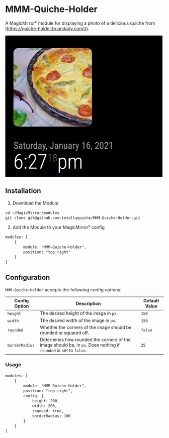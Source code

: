 # MMM-Quiche-Holder
A MagicMirror² module for displaying a photo of a delicious quiche from [https://quiche-holder.briandady.com]().

![MMM-Quiche-Holder Preview](preview.png)

## Installation

1. Download the Module

```
cd ~/MagicMirror/modules
git clone git@github.com:totallyquiche/MMM-Quiche-Holder.git
```

2. Add the Module to your MagicMirror² config

```
modules: [
    {
        module: "MMM-Quiche-Holder",
        position: "top_right"
    }
]
```

## Configuration

`MMM-Quiche-Holder` accepts the following config options:

| Config Option | Description | Default Value |
|---|---|---|
|`height`|The desired height of the image in `px`.|`150`|
|`width`|The desired width of the image in `px`.|`150`|
|`rounded`|Whether the corners of the image should be rounded or squared off.|`false`|
|`borderRadius`|Determines how rounded the corners of the image should be, in `px`. Does nothing if `rounded` is set to `false`.|`25`|

### Usage

```
modules: [
    {
        module: "MMM-Quiche-Holder",
        position: "top_right",
        config: {
            height: 200,
            width: 200,
            rounded: true,
            borderRadius: 100
        }
    }
]
```
